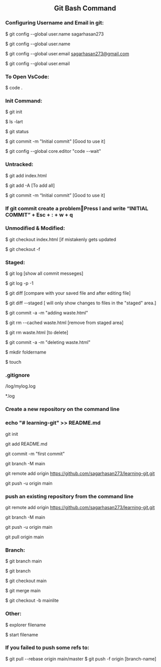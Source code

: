 ## <p align="center">Git Bash Command</p>

### Configuring Username and Email in git:
$ git config --global user.name sagarhasan273

$ git config --global user.name

$ git config --global user.email sagarhasan273@gmail.com

$ git config --global user.email

### To Open VsCode:

$ code .

### Init Command:

$ git init 

$ ls -lart

$ git status

$ git commit -m "Initial commit" [Good to use it]

$ git config --global core.editor "code --wait"

### Untracked:

$ git add index.html

$ git add -A [To add all]

$ git commit -m “Initial commit” [Good to use it]

### If git commit create a problemPress I and write “INITIAL COMMIT” + Esc + : + w + q

### Unmodified & Modified:

$ git checkout index.html [if mistakenly gets updated

$ git checkout -f

### Staged:

$ git log [show all commit messeges]

$ git log -p -1

$ git diff [compare with your saved file and after editing file]

$ git diff --staged [ will only show changes to files in the "staged" area.]

$ git commit -a -m "adding waste.html"

$ git rm --cached waste.html [remove from staged area]

$ git rm waste.html [to delete]

$ git commit -a -m "deleting waste.html"

$ mkdir foldername

$ touch 

### .gitignore

/log/mylog.log

*.log

### Create a new repository on the command line

### echo "# learning-git" >> README.md

git init

git add README.md

git commit -m "first commit"

git branch -M main

git remote add origin https://github.com/sagarhasan273/learning-git.git

git push -u origin main

### push an existing repository from the command line

git remote add origin https://github.com/sagarhasan273/learning-git.git

git branch -M main

git push -u origin main

git pull origin main

### Branch:

$ git branch main

$ git branch

$ git checkout main

$ git merge main

$ git checkout -b mainlite

### Other:

$ explorer filename

$ start filename

### If you failed to push some refs to:
$ git pull --rebase origin main/master
$ git push -f origin [branch-name]
